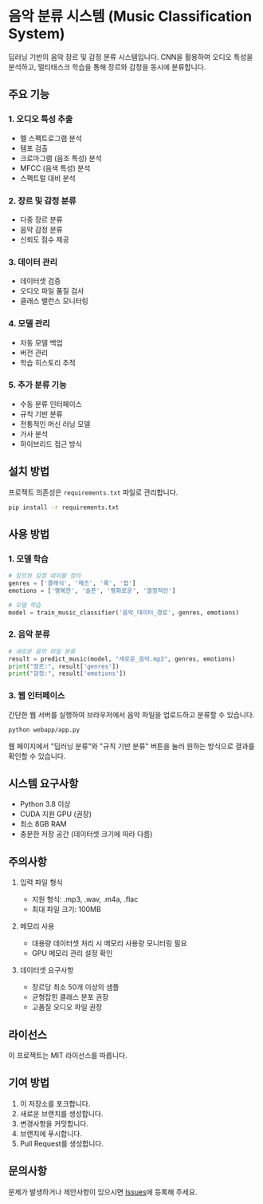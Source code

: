 # 음악 분류 시스템 (Music Classification System)

딥러닝 기반의 음악 장르 및 감정 분류 시스템입니다. CNN을 활용하여 오디오 특성을 분석하고, 멀티태스크 학습을 통해 장르와 감정을 동시에 분류합니다.

## 주요 기능

### 1. 오디오 특성 추출
- 멜 스펙트로그램 분석
- 템포 검출
- 크로마그램 (음조 특성) 분석
- MFCC (음색 특성) 분석
- 스펙트럴 대비 분석

### 2. 장르 및 감정 분류
- 다중 장르 분류
- 음악 감정 분류
- 신뢰도 점수 제공

### 3. 데이터 관리
- 데이터셋 검증
- 오디오 파일 품질 검사
- 클래스 밸런스 모니터링

### 4. 모델 관리
- 자동 모델 백업
- 버전 관리
- 학습 히스토리 추적

### 5. 추가 분류 기능
- 수동 분류 인터페이스
- 규칙 기반 분류
- 전통적인 머신 러닝 모델
- 가사 분석
- 하이브리드 접근 방식

## 설치 방법

프로젝트 의존성은 `requirements.txt` 파일로 관리합니다.

```bash
pip install -r requirements.txt
```

## 사용 방법

### 1. 모델 학습
```python
# 장르와 감정 레이블 정의
genres = ['클래식', '재즈', '록', '팝']
emotions = ['행복한', '슬픈', '평화로운', '열정적인']

# 모델 학습
model = train_music_classifier('음악_데이터_경로', genres, emotions)
```

### 2. 음악 분류
```python
# 새로운 음악 파일 분류
result = predict_music(model, "새로운_음악.mp3", genres, emotions)
print("장르:", result['genres'])
print("감정:", result['emotions'])
```

### 3. 웹 인터페이스

간단한 웹 서버를 실행하여 브라우저에서 음악 파일을 업로드하고 분류할 수 있습니다.

```bash
python webapp/app.py
```

웹 페이지에서 "딥러닝 분류"와 "규칙 기반 분류" 버튼을 눌러 원하는 방식으로 결과를 확인할 수 있습니다.

## 시스템 요구사항

- Python 3.8 이상
- CUDA 지원 GPU (권장)
- 최소 8GB RAM
- 충분한 저장 공간 (데이터셋 크기에 따라 다름)

## 주의사항

1. 입력 파일 형식
   - 지원 형식: .mp3, .wav, .m4a, .flac
   - 최대 파일 크기: 100MB

2. 메모리 사용
   - 대용량 데이터셋 처리 시 메모리 사용량 모니터링 필요
   - GPU 메모리 관리 설정 확인

3. 데이터셋 요구사항
   - 장르당 최소 50개 이상의 샘플
   - 균형잡힌 클래스 분포 권장
   - 고품질 오디오 파일 권장

## 라이선스

이 프로젝트는 MIT 라이선스를 따릅니다.

## 기여 방법

1. 이 저장소를 포크합니다.
2. 새로운 브랜치를 생성합니다.
3. 변경사항을 커밋합니다.
4. 브랜치에 푸시합니다.
5. Pull Request를 생성합니다.

## 문의사항

문제가 발생하거나 제안사항이 있으시면 [Issues](https://github.com/imsang27/Music-Classification/issues)에 등록해 주세요.
